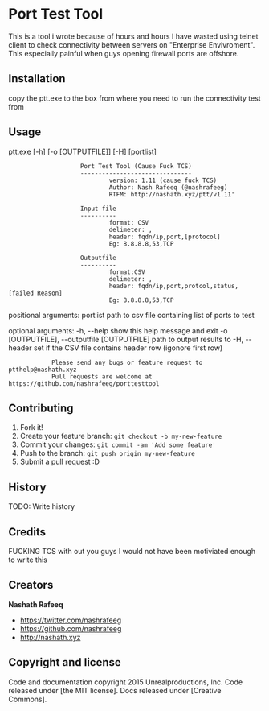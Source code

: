 # Port Test Tool

This is a tool i wrote because of hours and hours I have wasted using telnet client to check connectivity between servers on "Enterprise Envivroment". This especially painful when guys opening firewall ports are offshore.  
## Installation

copy the ptt.exe to the box from where you need to run the connectivity test from 

## Usage
ptt.exe [-h] [-o [OUTPUTFILE]] [-H] [portlist]

                        Port Test Tool (Cause Fuck TCS)
                        -------------------------------
                                version: 1.11 (cause fuck TCS)
                                Author: Nash Rafeeq (@nashrafeeg)
                                RTFM: http://nashath.xyz/ptt/v1.11'

                        Input file
                        ----------
                                format: CSV
                                delimeter: ,
                                header: fqdn/ip,port,[protocol]
                                Eg: 8.8.8.8,53,TCP

                        Outputfile
                        ----------
                                format:CSV
                                delimeter: ,
                                header: fqdn/ip,port,protcol,status,[failed Reason]
                                Eg: 8.8.8.8,53,TCP


positional arguments:
  portlist              path to csv file containing list of ports to test

optional arguments:
  -h, --help            show this help message and exit
  -o [OUTPUTFILE], --outputfile [OUTPUTFILE]
                        path to output results to
  -H, --header          set if the CSV file contains header row (igonore first
                        row)

                Please send any bugs or feature request to ptthelp@nashath.xyz
                Pull requests are welcome at https://github.com/nashrafeeg/porttesttool

## Contributing

1. Fork it!
2. Create your feature branch: `git checkout -b my-new-feature`
3. Commit your changes: `git commit -am 'Add some feature'`
4. Push to the branch: `git push origin my-new-feature`
5. Submit a pull request :D

## History

TODO: Write history

## Credits
FUCKING TCS with out you guys I would not have been motiviated enough to write this 

## Creators

**Nashath Rafeeq**

* <https://twitter.com/nashrafeeg>
* <https://github.com/nashrafeeg>
* <http://nashath.xyz>


## Copyright and license

Code and documentation copyright 2015 Unrealproductions, Inc. Code released under [the MIT license]. Docs released under [Creative Commons].


